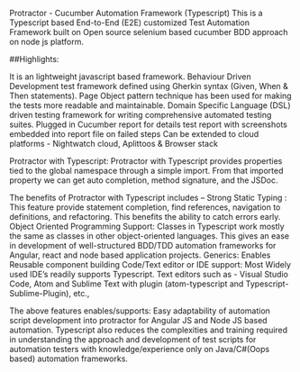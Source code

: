 Protractor - Cucumber Automation Framework (Typescript)
This is a Typescript based End-to-End (E2E) customized Test Automation Framework built on Open source selenium based cucumber BDD approach on  node js platform.

##Highlights:

It is an lightweight javascript based framework.
Behaviour Driven Development test framework defined using Gherkin syntax (Given, When & Then statements).
Page Object pattern technique has been used for making the tests more readable and maintainable.
Domain Specific Language (DSL) driven testing framework for writing comprehensive automated testing suites.
Plugged in Cucumber report for details test report with screenshots embedded into report file on failed steps
Can be extended to cloud platforms - Nightwatch cloud, Aplittoos & Browser stack

Protractor with Typescript:
Protractor with Typescript provides properties tied to the global namespace through a simple import. From that imported property we can get auto completion, method signature, and the JSDoc. 

The benefits of Protractor with Typescript includes –
Strong Static Typing : This feature provide statement completion, find references, navigation to definitions, and refactoring. This benefits the ability to catch errors early.
Object Oriented Programming Support: Classes in Typescript work mostly the same as classes in other object-oriented languages. This gives an ease in development of well-structured BDD/TDD automation frameworks for Angular, react and node based application projects.
Generics: Enables Reusable component building
Code/Text editor or IDE support: Most Widely used IDE’s readily supports Typescript. Text editors such as - Visual Studio Code, Atom and Sublime Text with plugin (atom-typescript and Typescript-Sublime-Plugin), etc.,

The above features enables/supports:
Easy adaptability of automation script development into protractor for Angular JS and Node JS based automation.
Typescript also reduces the complexities and training required in understanding the approach and development of test scripts for automation testers with knowledge/experience only on Java/C#(Oops based) automation frameworks.



